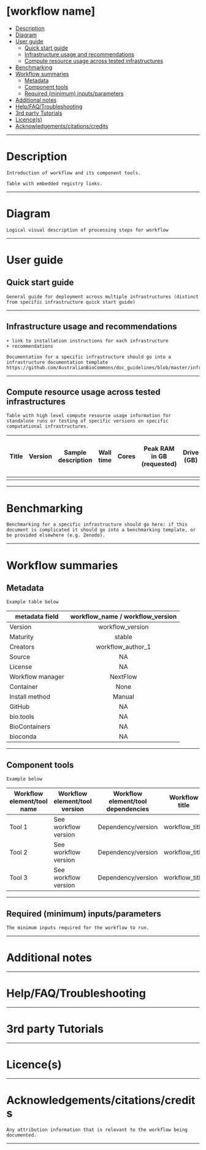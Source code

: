 [workflow name]
===========

  - [Description](#description)
  - [Diagram](#diagram)
  - [User guide](#user-guide)
      - [Quick start guide](#quick-start-guide)
      - [Infrastructure usage and
        recommendations](#infrastructure-usage-and-recommendations)
      - [Compute resource usage across tested
        infrastructures](#compute-resource-usage-across-tested-infrastructures)
  - [Benchmarking](#benchmarking)
  - [Workflow summaries](#workflow-summaries)
      - [Metadata](#metadata)
      - [Component tools](#component-tools)
      - [Required (minimum)
        inputs/parameters](#required-minimum-inputsparameters)
  - [Additional notes](#additional-notes)
  - [Help/FAQ/Troubleshooting](#helpfaqtroubleshooting)
  - [3rd party Tutorials](#3rd-party-tutorials)
  - [Licence(s)](#licences)
  - [Acknowledgements/citations/credits](#acknowledgementscitationscredits)

---

# Description

```
Introduction of workflow and its component tools.

Table with embedded registry links.
```

---

# Diagram

```
Logical visual description of processing steps for workflow
```

---

# User guide

## Quick start guide

```
General guide for deployment across multiple infrastructures (distinct from specific infrastructure quick start guide) 
```

---

## Infrastructure usage and recommendations

```
+ link to installation instructions for each infrastructure 
+ recommendations
    
Documentation for a specific infrastructure should go into a infrastructure documentation template
https://github.com/AustralianBioCommons/doc_guidelines/blob/master/infrastructure_optimisation.md
```

---

## Compute resource usage across tested infrastructures

```
Table with high level compute resource usage information for standalone runs or testing of specific versions on specific computational infrastructures.
```

| Title | Version | Sample description | Wall time | Cores | Peak RAM in GB (requested) | Drive (GB) | HPC-HTC | If HPC-HTC is other, specify | Scheduler | Year-Month |
| ----- | ------- | ------------------ | --------- | ----- | -------------------------- | ---------- | ------- | ---------------------------- | --------- | ---------- |
|       |         |                    |           |       |                            |            |         |                              |           |            |

---

# Benchmarking

```
Benchmarking for a specific infrastructure should go here: if this document is complicated it should go into a benchmarking template, or be provided elsewhere (e.g. Zenodo). 
```

---

# Workflow summaries

## Metadata

```
Example table below 
```

|metadata field     | workflow_name / workflow_version  |
|-------------------|:---------------------------------:|
|Version            | workflow_version                  |
|Maturity           | stable                            |
|Creators           | workflow_author_1                 |
|Source             | NA                                |
|License            | NA                                |
|Workflow manager   | NextFlow                          |
|Container          | None                              |
|Install method     | Manual                            |
|GitHub             | NA                                |
|bio.tools 	        | NA                                |
|BioContainers      | NA                                | 
|bioconda           | NA                                |

---

## Component tools

```
Example below 
```
| Workflow element/tool name | Workflow element/tool version | Workflow element/tool dependencies | Workflow title |
|--------------------------|-----------------------------|----------------------------------|----------------|
|Tool 1                    |See workflow version         |Dependency/version                |workflow_title  |
|Tool 2                    |See workflow version         |Dependency/version                |workflow_title  |
|Tool 3                    |See workflow version         |Dependency/version                |workflow_title  |
---

## Required (minimum) inputs/parameters

```
The minimum inputs required for the workflow to run.
```

---

# Additional notes

---

# Help/FAQ/Troubleshooting

---

# 3rd party Tutorials 

---

# Licence(s)

---

# Acknowledgements/citations/credits

```
Any attribution information that is relevant to the workflow being documented.
```

---
